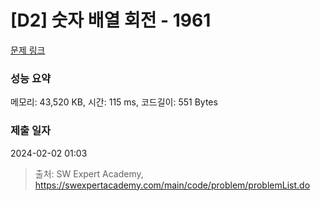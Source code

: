 # [D2] 숫자 배열 회전 - 1961 

[문제 링크](https://swexpertacademy.com/main/code/problem/problemDetail.do?contestProbId=AV5Pq-OKAVYDFAUq) 

### 성능 요약

메모리: 43,520 KB, 시간: 115 ms, 코드길이: 551 Bytes

### 제출 일자

2024-02-02 01:03



> 출처: SW Expert Academy, https://swexpertacademy.com/main/code/problem/problemList.do